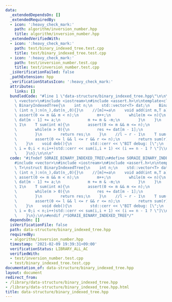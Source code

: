 ```yaml
---
data:
  _extendedDependsOn: []
  _extendedRequiredBy:
  - icon: ':heavy_check_mark:'
    path: algorithm/inversion_number.hpp
    title: algorithm/inversion_number.hpp
  _extendedVerifiedWith:
  - icon: ':heavy_check_mark:'
    path: test/binary_indexed_tree.test.cpp
    title: test/binary_indexed_tree.test.cpp
  - icon: ':heavy_check_mark:'
    path: test/inversion_number.test.cpp
    title: test/inversion_number.test.cpp
  _isVerificationFailed: false
  _pathExtension: hpp
  _verificationStatusIcon: ':heavy_check_mark:'
  attributes:
    links: []
  bundledCode: "#line 1 \"data-structure/binary_indexed_tree.hpp\"\n\n\n\n#include\
    \ <vector>\n#include <iostream>\n#include <assert.h>\n\ntemplate<class T>\nstruct\
    \ BinaryIndexedTree{\n    int n;\n    std::vector<T> dat;\n    BinaryIndexedTree\
    \ (int n_):n(n_),dat(n_,0){}\n    //[m]+=a\n    void add(int m,T a){\n       \
    \ assert(0 <= m && m < n);\n        m++;\n        while(m <= n){\n           \
    \ dat[m - 1] += a;\n            m += m & -m;\n        }\n    }\n    //0 ~ m -\
    \ 1\n    T sum(int m){\n        assert(0 <= m && m <= n);\n        T res = 0;\n\
    \        while(m > 0){\n            res += dat[m - 1];\n            m -= m & -m;\n\
    \        }\n        return res;\n    }\n    //l ~ r - 1\n    T sum(int l,int r){\n\
    \        assert(0 <= l && l <= r && r <= n);\n        return sum(r) - sum(l);\n\
    \    }\n    void deb(){\n        std::cerr << \"BIT debug: [\";\n        for(int\
    \ i = 0;i < n;i++)std::cerr << sum(i,i + 1) << (i == n - 1 ? \"]\\n\":\",\");\n\
    \    }\n};\n\n\n"
  code: "#ifndef SORAIE_BINARY_INDEXED_TREE\n#define SORAIE_BINARY_INDEXED_TREE\n\n\
    #include <vector>\n#include <iostream>\n#include <assert.h>\n\ntemplate<class\
    \ T>\nstruct BinaryIndexedTree{\n    int n;\n    std::vector<T> dat;\n    BinaryIndexedTree\
    \ (int n_):n(n_),dat(n_,0){}\n    //[m]+=a\n    void add(int m,T a){\n       \
    \ assert(0 <= m && m < n);\n        m++;\n        while(m <= n){\n           \
    \ dat[m - 1] += a;\n            m += m & -m;\n        }\n    }\n    //0 ~ m -\
    \ 1\n    T sum(int m){\n        assert(0 <= m && m <= n);\n        T res = 0;\n\
    \        while(m > 0){\n            res += dat[m - 1];\n            m -= m & -m;\n\
    \        }\n        return res;\n    }\n    //l ~ r - 1\n    T sum(int l,int r){\n\
    \        assert(0 <= l && l <= r && r <= n);\n        return sum(r) - sum(l);\n\
    \    }\n    void deb(){\n        std::cerr << \"BIT debug: [\";\n        for(int\
    \ i = 0;i < n;i++)std::cerr << sum(i,i + 1) << (i == n - 1 ? \"]\\n\":\",\");\n\
    \    }\n};\n\n#endif /*SORAIE_BINARY_INDEXED_TREE*/"
  dependsOn: []
  isVerificationFile: false
  path: data-structure/binary_indexed_tree.hpp
  requiredBy:
  - algorithm/inversion_number.hpp
  timestamp: '2021-02-09 19:39:31+09:00'
  verificationStatus: LIBRARY_ALL_AC
  verifiedWith:
  - test/inversion_number.test.cpp
  - test/binary_indexed_tree.test.cpp
documentation_of: data-structure/binary_indexed_tree.hpp
layout: document
redirect_from:
- /library/data-structure/binary_indexed_tree.hpp
- /library/data-structure/binary_indexed_tree.hpp.html
title: data-structure/binary_indexed_tree.hpp
---
```

